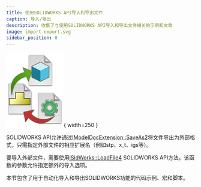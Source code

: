 ```yaml
---
title: 使用SOLIDWORKS API导入和导出文件
caption: 导入/导出
description: 收集了与使用SOLIDWORKS API导入和导出文件相关的示例和文章
image: import-export.svg
sidebar_position: 0
---
```

![使用SOLIDWORKS API导入和导出SOLIDWORKS文件](import-export.svg){ width=250 }

SOLIDWORKS API允许通过[IModelDocExtension::SaveAs2](https://help.solidworks.com/2019/english/api/sldworksapi/solidworks.interop.sldworks~solidworks.interop.sldworks.imodeldocextension~saveas2.html)将文件导出为外部格式，只需指定外部文件的相应扩展名（例如stp、x_t、igs等）。

要导入外部文件，需要使用[ISldWorks::LoadFile4](https://help.solidworks.com/2019/english/api/sldworksapi/solidworks.interop.sldworks~solidworks.interop.sldworks.isldworks~loadfile4.html) SOLIDWORKS API方法。该函数的参数允许指定额外的导入选项。

本节包含了用于自动化导入和导出SOLIDWORKS功能的代码示例、宏和脚本。